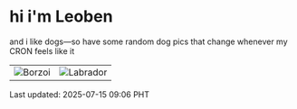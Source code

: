 # hi i'm Leoben

and i like dogs—so have some random dog pics that change whenever my CRON feels like it

|  |  |
|--------|----------|
| ![Borzoi](https://random-dog-vercel.vercel.app/api/random-borzoi?v=1752541597) | ![Labrador](https://random-dog-vercel.vercel.app/api/random-labrador?v=1752541597) |

Last updated: 2025-07-15 09:06 PHT
